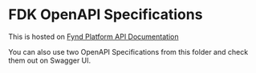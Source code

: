 # FDK OpenAPI Specifications

This is hosted on [Fynd Platform API Documentation](https://documentation.fyndx5.de/en/api-doc)

You can also use two OpenAPI Specifications from this folder and check them out on Swagger UI.
